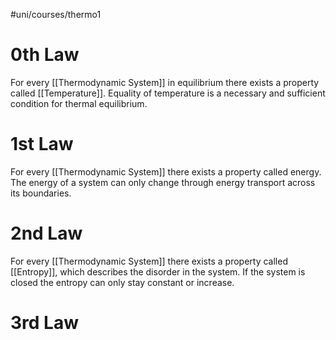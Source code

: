 #uni/courses/thermo1 

# 0th Law

For every [[Thermodynamic System]] in equilibrium there exists a property called [[Temperature]]. Equality of temperature is a necessary and sufficient condition for thermal equilibrium.

# 1st Law

For every [[Thermodynamic System]] there exists a property called energy. The energy of a system can only change through energy transport across its boundaries.

# 2nd Law

For every [[Thermodynamic System]] there exists a property called [[Entropy]], which describes the disorder in the system. If the system is closed the entropy can only stay constant or increase.

# 3rd Law